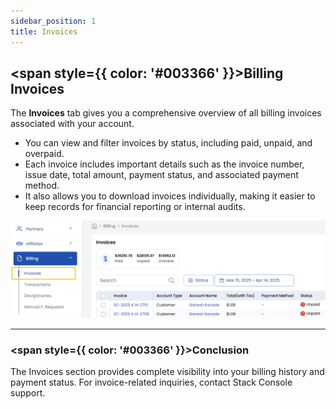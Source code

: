 ```yaml
---
sidebar_position: 1
title: Invoices
---
```


## <span style={{ color: '#003366' }}>Billing Invoices</span>

The **Invoices** tab gives you a comprehensive overview of all billing invoices associated with your account.

- You can view and filter invoices by status, including paid, unpaid, and overpaid.
- Each invoice includes important details such as the invoice number, issue date, total amount, payment status, and associated payment method.
- It also allows you to download invoices individually, making it easier to keep records for financial reporting or internal audits.

![Invoice Management](images/invoices.png)

----------

### <span style={{ color: '#003366' }}>Conclusion</span>
The Invoices section provides complete visibility into your billing history and payment status. For invoice-related inquiries, contact Stack Console support.